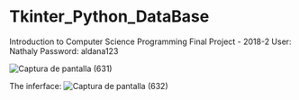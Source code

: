 # Tkinter_Python_DataBase
Introduction to Computer Science Programming
Final Project - 2018-2
User: Nathaly
Password: aldana123

![Captura de pantalla (631)](https://user-images.githubusercontent.com/40121093/123688549-c1129500-d817-11eb-8087-49331a1f64e4.png)

The inferface:
![Captura de pantalla (632)](https://user-images.githubusercontent.com/40121093/123688772-09ca4e00-d818-11eb-975c-4b0326c20372.png)


